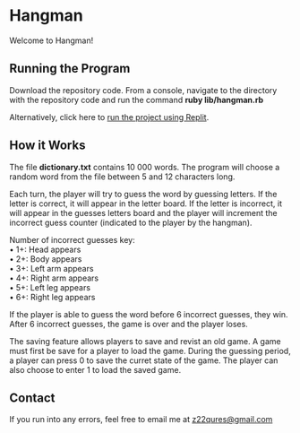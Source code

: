 # Hangman

Welcome to Hangman!

## Running the Program

Download the repository code. From a console, navigate to the directory with the repository code and run the command **ruby lib/hangman.rb**

Alternatively, click here to [run the project using Replit](https://replit.com/@ZeshanQureshi/Hangman). 

## How it Works

The file **dictionary.txt** contains 10 000 words. The program will choose a random word from the file between 5 and 12 characters long.

Each turn, the player will try to guess the word by guessing letters. If the letter is correct, it will appear in the letter board. If the letter is incorrect, it will appear in the guesses letters board and the player will increment the incorrect guess counter (indicated to the player by the hangman). 

Number of incorrect guesses key: <br>
 • 1+: Head appears <br>
 • 2+: Body appears <br>
 • 3+: Left arm appears <br>
 • 4+: Right arm appears <br>
 • 5+: Left leg appears <br>
 • 6+: Right leg appears <br>

If the player is able to guess the word before 6 incorrect guesses, they win. After 6 incorrect guesses, the game is over and the player loses.

The saving feature allows players to save and revist an old game. A game must first be save for a player to load the game. During the guessing period, a player can press 0 to save the curret state of the game. The player can also choose to enter 1 to load the saved game.

## Contact

If you run into any errors, feel free to email me at z22qures@gmail.com
